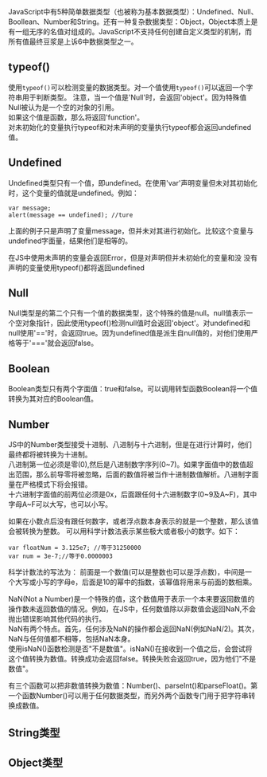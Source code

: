 JavaScript中有5种简单数据类型（也被称为基本数据类型）：Undefined、Null、Boollean、Number和String。还有一种复杂数据类型：Object，Object本质上是有一组无序的名值对组成的。JavaScript不支持任何创建自定义类型的机制，而所有值最终豆浆是上诉6中数据类型之一。

## typeof()
使用<code>typeof()</code>可以检测变量的数据类型。对一个值使用<code>typeof()</code>可以返回一个字符串用于判断类型。
注意，当一个值是'Null'时，会返回'object'。因为特殊值Null被认为是一个空的对象的引用。<br>
如果这个值是函数，那么将返回'function'。<br>
对未初始化的变量执行typeof和对未声明的变量执行typeof都会返回undefined值。

## Undefined
Undefined类型只有一个值，即undefined。在使用'var'声明变量但未对其初始化时，这个变量的值就是undefined。例如：
```
var message;
alert(message == undefined); //ture
```
上面的例子只是声明了变量message，但并未对其进行初始化。比较这个变量与undefined字面量，结果他们是相等的。

在JS中使用未声明的变量会返回Error，但是对声明但并未初始化的变量和没
没有声明的变量使用typeof()都将返回undefined
## Null
Null类型是的第二个只有一个值的数据类型，这个特殊的值是null。null值表示一个空对象指针，因此使用typeof()检测null值时会返回'object'。对undefined和null使用'=='时，会返回true。因为undefined值是派生自null值的，对他们使用严格等于'==='就会返回false。

## Boolean
Boolean类型只有两个字面值：true和false。可以调用转型函数Boolean将一个值转换为其对应的Boolean值。

## Number
JS中的Number类型接受十进制、八进制与十六进制，但是在进行计算时，他们最终都将被转换为十进制。<br>
八进制第一位必须是零(0),然后是八进制数字序列(0~7)。如果字面值中的数值超出范围，那么前导零将被忽略，后面的数值将被当作十进制数值解析。八进制字面量在严格模式下将会报错。<br>
十六进制字面值的前两位必须是0x，后面跟任何十六进制数字(0~9及A~F)，其中字母A~F可以大写，也可以小写。<br>


如果在小数点后没有跟任何数字，或者浮点数本身表示的就是一个整数，那么该值会被转换为整数。
可以用科学计数法表示某些极大或者极小的数字。如下：
```
var floatNum = 3.125e7; //等于31250000
var num = 3e-7;//等于0.0000003
```
科学计数法的写法为： 前面是一个数值(可以是整数也可以是浮点数)，中间是一个大写或小写的字母e，后面是10的幂中的指数，该幂值将用来与前面的数相乘。

NaN(Not a Number)是一个特殊的值，这个数值用于表示一个本来要返回数值的操作数未返回数值的情况。例如，在JS中，任何数值除以非数值会返回NaN,不会抛出错误影响其他代码的执行。<br>
NaN有两个特点。首先，任何涉及NaN的操作都会返回NaN(例如NaN/2)。其次，NaN与任何值都不相等，包括NaN本身。<br>
使用isNaN()函数检测是否"不是数值"。isNaN()在接收到一个值之后，会尝试将这个值转换为数值。转换成功会返回false。转换失败会返回true，因为他们"不是数值"。

有三个函数可以把非数值转换为数值：Number()、parseInt()和parseFloat()。第一个函数Number()可以用于任何数据类型，而另外两个函数专门用于把字符串转换成数值。

## String类型


## Object类型

